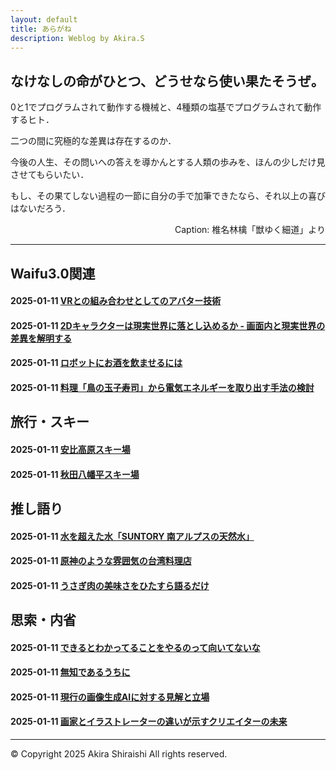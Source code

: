 ```yaml
---
layout: default
title: あらがね
description: Weblog by Akira.S
---
```


## **なけなしの命がひとつ、どうせなら使い果たそうぜ。**
0と1でプログラムされて動作する機械と、4種類の塩基でプログラムされて動作するヒト．

二つの間に究極的な差異は存在するのか．

今後の人生、その問いへの答えを導かんとする人類の歩みを、ほんの少しだけ見させてもらいたい．

もし、その果てしない過程の一節に自分の手で加筆できたなら、それ以上の喜びはないだろう．
<p style="text-align:right;">Caption: 椎名林檎「獣ゆく細道」より</p>

---

## Waifu3.0関連
#### 2025-01-11 [VRとの組み合わせとしてのアバター技術](/sample)
#### 2025-01-11 [2Dキャラクターは現実世界に落とし込めるか - 画面内と現実世界の差異を解明する](/sample)
#### 2025-01-11 [ロボットにお酒を飲ませるには](/sample)
#### 2025-01-11 [料理「鳥の玉子寿司」から電気エネルギーを取り出す手法の検討](/sample)

## 旅行・スキー
#### 2025-01-11 [安比高原スキー場](/sample)
#### 2025-01-11 [秋田八幡平スキー場](/sample)

## 推し語り
#### 2025-01-11 [水を超えた水「SUNTORY 南アルプスの天然水」](/sample)
#### 2025-01-11 [原神のような雰囲気の台湾料理店](/sample)
#### 2025-01-11 [うさぎ肉の美味さをひたすら語るだけ](/sample)

## 思索・内省
#### 2025-01-11 [できるとわかってることをやるのって向いてないな](/sample)
#### 2025-01-11 [無知であるうちに](/sample)
#### 2025-01-11 [現行の画像生成AIに対する見解と立場](/sample)
#### 2025-01-11 [画家とイラストレーターの違いが示すクリエイターの未来](/sample)

--- 
© Copyright 2025 Akira Shiraishi All rights reserved.  